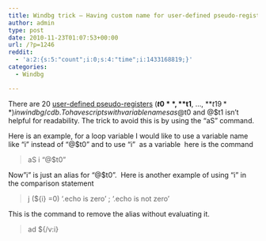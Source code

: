 ```yaml
---
title: Windbg trick – Having custom name for user-defined pseudo-registers
author: admin
type: post
date: 2010-11-23T01:07:53+00:00
url: /?p=1246
reddit:
  - 'a:2:{s:5:"count";i:0;s:4:"time";i:1433168819;}'
categories:
  - Windbg

---
```

There are 20 [user-defined pseudo-registers][1] (**$t0**, **$t1**, &#8230;, **$t19**) in windbg/cdb . To have scripts with variable names as @$t0 and @$t1 isn&#8217;t helpful for readability. The trick to avoid this is by using the &#8220;aS&#8221; command.

Here is an example, for a loop variable I would like to use a variable name like &#8220;i&#8221; instead of &#8220;@$t0&#8221; and to use &#8220;i&#8221;  as a variable  here is the command

> aS i &#8220;@$t0&#8221;

Now&#8221;i&#8221; is just an alias for &#8220;@$t0&#8221;.  Here is another example of using &#8220;i&#8221; in the comparison statement

> j (${i} =0) &#8216;.echo is zero&#8217; ; &#8216;.echo is not zero&#8217;

This is the command to remove the alias without evaluating it.

> ad ${/v:i}

 [1]: http://msdn.microsoft.com/en-us/library/ff553485(VS.85).aspx